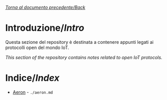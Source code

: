 [_Torna al documento precedente/Back_](https://github.com/niktekusho/IoT-docs/)

# Introduzione/_Intro_
Questa sezione del repository è destinata a contenere appunti legati ai protocolli open del mondo IoT.

_This section of the repository contains notes related to open IoT protocols._

# Indice/_Index_

-   [Aeron](./aeron.md) - `./aeron.md`
